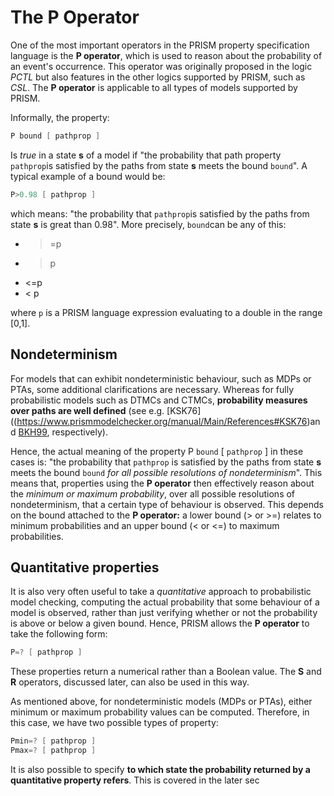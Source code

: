# The P Operator

One of the most important operators in the PRISM property specification language is the **P operator**, which is used to reason about the probability of an event's occurrence. This operator was originally proposed in the logic *PCTL* but also features in the other logics supported by PRISM, such as *CSL*. The **P operator** is applicable to all types of models supported by PRISM.

Informally, the property:


``` c
P bound [ pathprop ]
```

Is *true* in a state **s** of a model if "the probability that path property `pathprop`is satisfied by the paths from state **s** meets the bound `bound`". A typical example of a bound would be:


``` c
P>0.98 [ pathprop ]
```

which means: "the probability that `pathprop`is satisfied by the paths from state **s** is great than 0.98". More precisely, `bound`can be any of this:
- >=p
- >p
- <=p
- < p

where `p` is a PRISM language expression evaluating to a double in the range [0,1].

## Nondeterminism

For models that can exhibit nondeterministic behaviour, such as MDPs or PTAs, some additional clarifications are necessary. Whereas for fully probabilistic models such as DTMCs and CTMCs, **probability measures over paths are well defined** (see e.g. [KSK76]((https://www.prismmodelchecker.org/manual/Main/References#KSK76)and [BKH99](https://www.prismmodelchecker.org/manual/Main/References#BKH99), respectively).

Hence, the actual meaning of the property P `bound` [ `pathprop` ] in these cases is: "the probability that `pathprop` is satisfied by the paths from state **s** meets the bound `bound` *for all possible resolutions of nondeterminism*". This means that, properties using the **P operator** then effectively reason about the *minimum or maximum probability*, over all possible resolutions of nondeterminism, that a certain type of behaviour is observed. This depends on the bound attached to the **P operator:** a lower bound (> or >=) relates to minimum probabilities and an upper bound (< or <=) to maximum probabilities.

## Quantitative properties

It is also very often useful to take a *quantitative* approach to probabilistic model checking, computing the actual probability that some behaviour of a model is observed, rather than just verifying whether or not the probability is above or below a given bound. Hence, PRISM allows the **P operator** to take the following form:


```c
P=? [ pathprop ]
```

These properties return a numerical rather than a Boolean value. The **S** and **R** operators, discussed later, can also be used in this way.

As mentioned above, for nondeterministic models (MDPs or PTAs), either minimum or maximum probability values can be computed. Therefore, in this case, we have two possible types of property:


```c
Pmin=? [ pathprop ]  
Pmax=? [ pathprop ]
```


It is also possible to specify **to which state the probability returned by a quantitative property refers**. This is covered in the later sec

